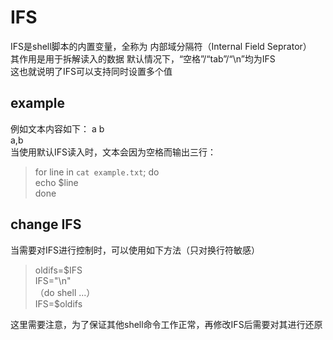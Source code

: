 # IFS
IFS是shell脚本的内置变量，全称为 内部域分隔符（Internal Field Seprator）  
其作用是用于拆解读入的数据
默认情况下，“空格”/“tab”/“\n”均为IFS  
这也就说明了IFS可以支持同时设置多个值

## example
例如文本内容如下：
a b  
a,b  
当使用默认IFS读入时，文本会因为空格而输出三行：
> for line in `cat example.txt`; do  
>   echo $line  
> done  


## change IFS
当需要对IFS进行控制时，可以使用如下方法（只对换行符敏感）  
> oldifs=\$IFS  
IFS="\n"  
（do shell ...）  
IFS=$oldifs  

这里需要注意，为了保证其他shell命令工作正常，再修改IFS后需要对其进行还原